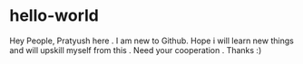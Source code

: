 # hello-world

Hey People,
Pratyush here . I am new to Github. Hope i will learn new things and will upskill myself from this . Need your cooperation . 
Thanks :) 
